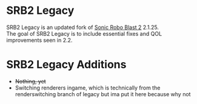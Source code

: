 # SRB2 Legacy

SRB2 Legacy is an updated fork of [Sonic Robo Blast 2](https://srb2.org) 2.1.25.  
The goal of SRB2 Legacy is to include essential fixes and QOL improvements seen in 2.2. 


# SRB2 Legacy Additions  
* <s>Nothing, yet</s>
* Switching renderers ingame, which is technically from the renderswitching branch of legacy but ima put it here because why not 
